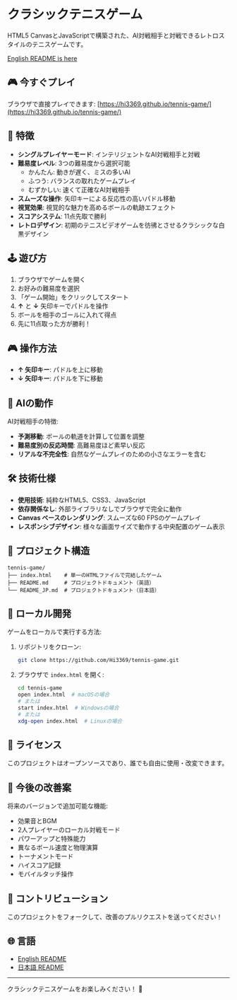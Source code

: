 # クラシックテニスゲーム

HTML5 CanvasとJavaScriptで構築された、AI対戦相手と対戦できるレトロスタイルのテニスゲームです。

[English README is here](README.md)

## 🎮 今すぐプレイ

ブラウザで直接プレイできます: [https://hi3369.github.io/tennis-game/](https://hi3369.github.io/tennis-game/)

## 🎯 特徴

- **シングルプレイヤーモード**: インテリジェントなAI対戦相手と対戦
- **難易度レベル**: 3つの難易度から選択可能
  - かんたん: 動きが遅く、ミスの多いAI
  - ふつう: バランスの取れたゲームプレイ
  - むずかしい: 速くて正確なAI対戦相手
- **スムーズな操作**: 矢印キーによる反応性の高いパドル移動
- **視覚効果**: 視覚的な魅力を高めるボールの軌跡エフェクト
- **スコアシステム**: 11点先取で勝利
- **レトロデザイン**: 初期のテニスビデオゲームを彷彿とさせるクラシックな白黒デザイン

## 🕹️ 遊び方

1. ブラウザでゲームを開く
2. お好みの難易度を選択
3. 「ゲーム開始」をクリックしてスタート
4. **↑** と **↓** 矢印キーでパドルを操作
5. ボールを相手のゴールに入れて得点
6. 先に11点取った方が勝利！

## 🎮 操作方法

- **↑ 矢印キー**: パドルを上に移動
- **↓ 矢印キー**: パドルを下に移動

## 🤖 AIの動作

AI対戦相手の特徴:
- **予測移動**: ボールの軌道を計算して位置を調整
- **難易度別の反応時間**: 高難易度ほど素早い反応
- **リアルな不完全性**: 自然なゲームプレイのための小さなエラーを含む

## 🛠️ 技術仕様

- **使用技術**: 純粋なHTML5、CSS3、JavaScript
- **依存関係なし**: 外部ライブラリなしでブラウザで完全に動作
- **Canvas ベースのレンダリング**: スムーズな60 FPSのゲームプレイ
- **レスポンシブデザイン**: 様々な画面サイズで動作する中央配置のゲーム表示

## 📂 プロジェクト構造

```
tennis-game/
├── index.html    # 単一のHTMLファイルで完結したゲーム
├── README.md     # プロジェクトドキュメント（英語）
└── README_JP.md  # プロジェクトドキュメント（日本語）
```

## 🚀 ローカル開発

ゲームをローカルで実行する方法:

1. リポジトリをクローン:
   ```bash
   git clone https://github.com/Hi3369/tennis-game.git
   ```

2. ブラウザで `index.html` を開く:
   ```bash
   cd tennis-game
   open index.html  # macOSの場合
   # または
   start index.html  # Windowsの場合
   # または
   xdg-open index.html  # Linuxの場合
   ```

## 📝 ライセンス

このプロジェクトはオープンソースであり、誰でも自由に使用・改変できます。

## 🎨 今後の改善案

将来のバージョンで追加可能な機能:
- 効果音とBGM
- 2人プレイヤーのローカル対戦モード
- パワーアップと特殊能力
- 異なるボール速度と物理演算
- トーナメントモード
- ハイスコア記録
- モバイルタッチ操作

## 🤝 コントリビューション

このプロジェクトをフォークして、改善のプルリクエストを送ってください！

## 🌐 言語

- [English README](README.md)
- [日本語 README](README_JP.md)

---

クラシックテニスゲームをお楽しみください！ 🎾